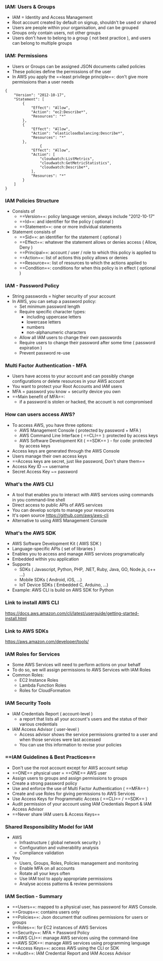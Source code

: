 

### IAM: Users & Groups
- IAM = Identity and Access Management
- Root account created by default on signup, shouldn't be used or shared
- Users are people within your organisation, and can be grouped
- Groups only contain users, not other groups
- Users don't have to belong to a group ( not best practice ), and users can belong to multiple groups

### IAM: Permissions
- Users or Groups can be assigned JSON documents called policies
- These policies define the permissions of the user
- In AWS you apply the ==least privilege principle==: don't give more permissions than a user needs

```
{
	"Version": "2012-10-17",
	"Statement": [
		{
			"Effect": "Allow",
			"Action": "ec2:Describe*",
			"Resources": "*"
		},
		{
			"Effect": "Allow",
			"Action": "elasticloadbalancing:Describe*",
			"Resources": "*"
		},
				{
			"Effect": "Allow",
			"Action": [
				"cloudwatch:ListMetrics",
				"cloudwatch:GetMetricStatistics",
				"cloudwatch:Describe*",
			],
			"Resources": "*"
		}
	]
}
```


### IAM Policies Structure
- Consists of 
	- ==Version==: policy language version, always include "2012-10-17"
	- ==Id==: and identifier for the policy ( optional )
	- ==Statement==: one or more individual statements
- Statement consists of
	- ==Sid==: an identifier for the statement ( optional )
	- ==Effect==: whatever the statement allows or denies access ( Allow, Deny )
	- ==Principal==: account / user / role to which this policy is applied to
	- ==Action==: list of actions this policy allows or denies
	- ==Resource==: list of resources to which the actions applied to
	- ==Condition==: conditions for when this policy is in effect ( optional )

### IAM - Password Policy
- String passwords = higher security of your account
- In AWS, you can  setup a password policy:
	- Set minimum password length
	- Require specific character types:
		- including uppercase letters
		- lowercase letters
		- numbers
		- non-alphanumeric characters
	- Allow all IAM users to change their own passwords
	- Require users to change their password after some time ( password expiration )
	- Prevent password re-use

### Multi Factor Authentication - MFA
- Users have access to your account and can possibly change configurations or delete resources in your AWS account
- You want to protect your Root Accounts and IAM users
- MFA = password you know + security device you own
- ==Main benefit of MFA==:
	- if a password is stolen or hacked, the account is not compromised


### How can users access AWS?
- To access AWS, you have three options:
	- AWS Management Console ( protected by password + MFA )
	- AWS Command Line Interface ( ==CLI== ): protected by access keys
	- AWS Software Development Kit ( ==SDK== ) - for code: protected by access keys
- Access keys are generated through the AWS Console
- Users manage their own access keys
- ==Access keys are secret, just like password, Don't share them==
- Access Key ID ~= username
- Secret Access Key ~= password


### What's the AWS CLI
- A tool that enables you to interact with AWS services using commands in you command-line shell
- Direct access to public APIs of AWS services
- You can develop scripts to manage your resources
- It's open source https://github.com/aws/aws-cli
- Alternative to using AWS Management Console

### What's the AWS SDK
- AWS Software Development Kit ( AWS SDK )
- Language-specific APIs ( set of libraries )
- Enables you to access and manage AWS services programatically 
- Embedded within you application
- Supports
	- SDKs ( Javascript, Python, PHP, .NET, Ruby, Java, GO, Node.js, c++ ...)
	- Mobile SDKs ( Android, iOS, ...)
	- IoT Device SDKs ( Embedded C, Arduino, ...)
- Example: AWS CLI is build on AWS SDK for Python

### Link to install AWS CLI 
https://docs.aws.amazon.com/cli/latest/userguide/getting-started-install.html

### Link to AWS SDKs
https://aws.amazon.com/developer/tools/


### IAM Roles for Services
- Some AWS Services will need to perform actions on your behalf
- To do so, we will assign permissions to AWS Services with IAM Roles
- Common Roles:
	- EC2 Instance Roles
	- Lambda Function Roles
	- Roles for CloudFormation


### IAM Security Tools
- IAM Credentials Report ( account-level )
	- a report that lists all your account's users and the status of their various credentials
- IAM Access Advisor ( user-level )
	- Access advisor shows the service permissions granted to a user and when those services were last  accessed
	- You can use this information to revise your policies


### ==IAM Guidelines & Best Practices==
- Don't use the root account except for AWS account setup
- ==ONE== physical user = ==ONE== AWS user
- Assign users to groups and assign permissions to groups
- Create a strong password policy
- Use and enforce the use of Multi Factor Authentication ( ==MFA== )
- Create and use Roles for giving permissions to AWS Services
- Use Access Keys for Programmatic Access ( ==CLI== / ==SDK== )
- Audit permission of your account using IAM Credentials Report & IAM Access Advisor
- ==Never share IAM users & Access Keys==


### Shared Responsibility Model for IAM
- AWS
	- Infrastructure ( global network security )
	- Configuration and vulnerability analysis
	- Compliance validation
- You
	- Users, Groups, Roles, Policies management and monitoring
	- Enable MFA on all accounts
	- Rotate all your keys often
	- Use IAM tool to apply appropriate permissions
	- Analyse access patterns & review permissions


### IAM Section - Summary
- ==Users==: mapped to a physical user, has password for AWS Console.
- ==Groups==: contains users only
- ==Policies==: Json document that outlines permissions for users or groups
- ==Roles==: for EC2 instances of AWS Services
- ==Security==: MFA + Password Policy
- ==AWS CLI==: manage AWS services using the command-line
- ==AWS SDK==: manage AWS services using programming language
- ==Access Keys==: access AWS using the CLI or SDK
- ==Audit==: IAM Credential Report and IAM Access Advisor